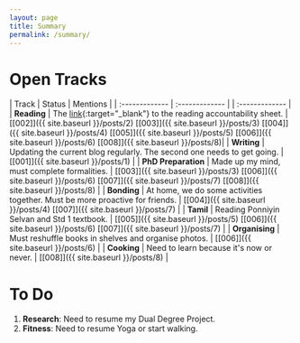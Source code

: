 ```yaml
---
layout: page
title: Summary
permalink: /summary/
---
```


# Open Tracks

| Track | Status | Mentions |
| :------------- | :------------- | | :------------- |
| **Reading** | The [link](https://docs.google.com/spreadsheets/d/e/2PACX-1vTNBPS_v6iWKphkLI2sJ5VP91DHs0HaHp_3x7BBs1xobIIhNkgkYJmjdgdcr4PlF0x1BMgKnOXHc6l2/pubhtml?gid=1307999830&single=true){:target="_blank"} to the reading accountability sheet. | [\[002\]]({{ site.baseurl }}/posts/2) [\[003\]]({{ site.baseurl }}/posts/3) [\[004\]]({{ site.baseurl }}/posts/4) [\[005\]]({{ site.baseurl }}/posts/5) [\[006\]]({{ site.baseurl }}/posts/6) [\[008\]]({{ site.baseurl }}/posts/8)|
| **Writing** | Updating the current blog regularly. The second one needs to get going. | [\[001\]]({{ site.baseurl }}/posts/1) |
| **PhD Preparation** | Made up my mind, must complete formalities. | [\[003\]]({{ site.baseurl }}/posts/3) [\[006\]]({{ site.baseurl }}/posts/6) [\[007\]]({{ site.baseurl }}/posts/7) [\[008\]]({{ site.baseurl }}/posts/8) |
| **Bonding** | At home, we do some activities together. Must be more proactive for friends. | [\[004\]]({{ site.baseurl }}/posts/4) [\[007\]]({{ site.baseurl }}/posts/7) |
| **Tamil** | Reading Ponniyin Selvan and Std 1 textbook. | [\[005\]]({{ site.baseurl }}/posts/5) [\[006\]]({{ site.baseurl }}/posts/6) [\[007\]]({{ site.baseurl }}/posts/7) |
| **Organising** | Must reshuffle books in shelves and organise photos. | [\[006\]]({{ site.baseurl }}/posts/6) |
| **Cooking** | Need to learn because it's now or never. | [\[008\]]({{ site.baseurl }}/posts/8) |


# To Do

1. **Research**: Need to resume my Dual Degree Project.
2. **Fitness**: Need to resume Yoga or start walking.
